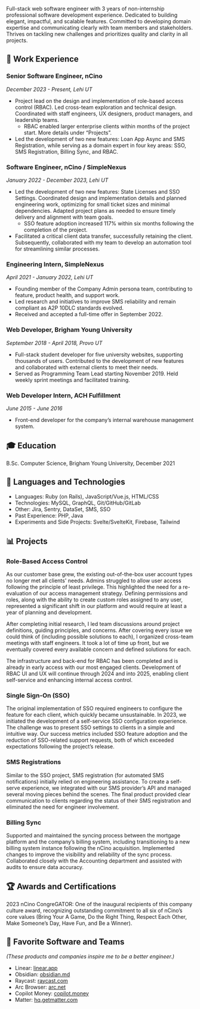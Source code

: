 Full-stack web software engineer with 3 years of non-internship professional software development experience. Dedicated to building elegant, impactful, and scalable features. Committed to developing domain expertise and communicating clearly with team members and stakeholders. Thrives on tackling new challenges and prioritizes quality and clarity in all projects.

## 💼 Work Experience

### Senior Software Engineer, nCino
_December 2023 - Present, Lehi UT_

- Project lead on the design and implementation of role-based access control (RBAC). Led cross-team exploration and technical design. Coordinated with staff engineers, UX designers, product managers, and leadership teams.
  - RBAC enabled larger enterprise clients within months of the project start. More details under “Projects”.
- Led the development of two new features: Loan App Async and SMS Registration, while serving as a domain expert in four key areas: SSO, SMS Registration, Billing Sync, and RBAC.

### Software Engineer, nCino / SimpleNexus
_January 2022 - December 2023, Lehi UT_

- Led the development of two new features: State Licenses and SSO Settings. Coordinated design and implementation details and planned engineering work, optimizing for small ticket sizes and minimal dependencies. Adapted project plans as needed to ensure timely delivery and alignment with team goals.
  - SSO feature adoption increased 117% within six months following the completion of the project.
- Facilitated a critical client data transfer, successfully retaining the client. Subsequently, collaborated with my team to develop an automation tool for streamlining similar processes.

### Engineering Intern, SimpleNexus
_April 2021 - January 2022, Lehi UT_

- Founding member of the Company Admin persona team, contributing to feature, product health, and support work.
- Led research and initiatives to improve SMS reliability and remain compliant as A2P 10DLC standards evolved.
- Received and accepted a full-time offer in September 2022.

### Web Developer, Brigham Young University
_September 2018 - April 2018, Provo UT_

- Full-stack student developer for five university websites, supporting thousands of users. Contributed to the development of new features and collaborated with external clients to meet their needs.
- Served as Programming Team Lead starting November 2019. Held weekly sprint meetings and facilitated training.

### Web Developer Intern, ACH Fulfillment
_June 2015 - June 2016_

- Front-end developer for the company’s internal warehouse management system.

## 🎓 Education
B.Sc. Computer Science, Brigham Young University, December 2021

## 🚀 Languages and Technologies
- Languages: Ruby (on Rails), JavaScript/Vue.js, HTML/CSS
- Technologies: MySQL, GraphQL, Git/GitHub/GitLab
- Other: Jira, Sentry, DataSet, SMS, SSO
- Past Experience: PHP, Java
- Experiments and Side Projects: Svelte/SvelteKit, Firebase, Tailwind

## 📊 Projects

### Role-Based Access Control
As our customer base grew, the existing out-of-the-box user account types no longer met all clients' needs. Admins struggled to allow user access following the principle of least privilege. This highlighted the need for a re-evaluation of our access management strategy. Defining permissions and roles, along with the ability to create custom roles assigned to any user, represented a significant shift in our platform and would require at least a year of planning and development.

After completing initial research, I led team discussions around project definitions, guiding principles, and concerns. After covering every issue we could think of (including possible solutions to each), I organized cross-team meetings with staff engineers. It took a lot of time up front, but we eventually covered every available concern and defined solutions for each.

The infrastructure and back-end for RBAC has been completed and is already in early access with our most engaged clients. Development of RBAC UI and UX will continue through 2024 and into 2025, enabling client self-service and enhancing internal access control.

### Single Sign-On (SSO)
The original implementation of SSO required engineers to configure the feature for each client, which quickly became unsustainable. In 2023, we initiated the development of a self-service SSO configuration experience. The challenge was to present SSO settings to clients in a simple and intuitive way. Our success metrics included SSO feature adoption and the reduction of SSO-related support requests, both of which exceeded expectations following the project’s release.

### SMS Registrations
Similar to the SSO project, SMS registration (for automated SMS notifications) initially relied on engineering assistance. To create a self-serve experience, we integrated with our SMS provider’s API and managed several moving pieces behind the scenes. The final product provided clear communication to clients regarding the status of their SMS registration and eliminated the need for engineer involvement.

### Billing Sync
Supported and maintained the syncing process between the mortgage platform and the company’s billing system, including transitioning to a new billing system instance following the nCino acquisition. Implemented changes to improve the visibility and reliability of the sync process. Collaborated closely with the Accounting department and assisted with audits to ensure data accuracy.

## 🏆 Awards and Certifications
2023 nCino CongreGATOR: One of the inaugural recipients of this company culture award, recognizing outstanding commitment to all six of nCino’s core values (Bring Your A Game, Do the Right Thing, Respect Each Other, Make Someone’s Day, Have Fun, and Be a Winner).

## 🌟 Favorite Software and Teams
_(These products and companies inspire me to be a better engineer.)_

- Linear: [linear.app](https://linear.app)
- Obsidian: [obsidian.md](https://obsidian.md)
- Raycast: [raycast.com](https://raycast.com)
- Arc Browser: [arc.net](https://arc.net)
- Copilot Money: [copilot.money](https://copilot.money)
- Matter: [hq.getmatter.com](https://hq.getmatter.com/)
